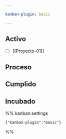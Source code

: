 ```yaml
---

kanban-plugin: basic

---
```


## Activo

- [ ] [[Proyecto-01]]


## Proceso



## Cumplido



## Incubado





%% kanban:settings
```
{"kanban-plugin":"basic"}
```
%%